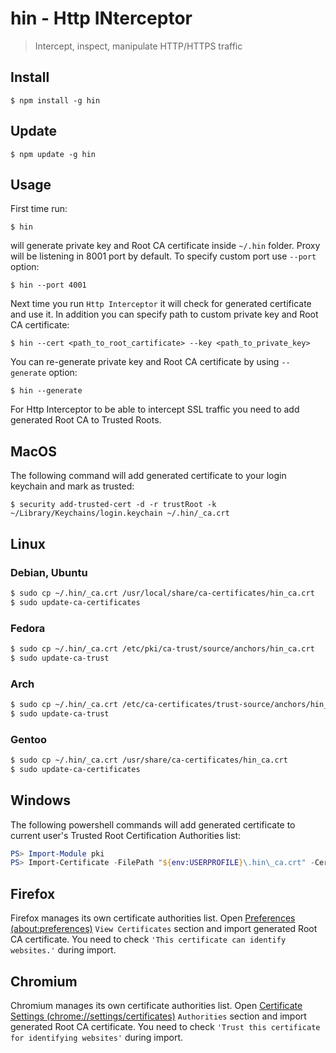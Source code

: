 # hin - Http INterceptor
> Intercept, inspect, manipulate HTTP/HTTPS traffic

## Install
```
$ npm install -g hin
```

## Update
```
$ npm update -g hin
```

## Usage

First time run:
```
$ hin
```
will generate private key and Root CA certificate inside `~/.hin` folder.
Proxy will be listening in 8001 port by default. To specify custom port use `--port` option:
```
$ hin --port 4001
```

Next time you run `Http Interceptor` it will check for generated certificate and use it. In addition you can specify path to custom private key and Root CA certificate:
```
$ hin --cert <path_to_root_cartificate> --key <path_to_private_key>
```

You can re-generate private key and Root CA certificate by using `--generate` option:
```
$ hin --generate
```

For Http Interceptor to be able to intercept SSL traffic you need to add generated Root CA to Trusted Roots.

## MacOS
The following command will add generated certificate to your login keychain and mark as trusted:
```
$ security add-trusted-cert -d -r trustRoot -k ~/Library/Keychains/login.keychain ~/.hin/_ca.crt
```
## Linux
### Debian, Ubuntu
```bash
$ sudo cp ~/.hin/_ca.crt /usr/local/share/ca-certificates/hin_ca.crt
$ sudo update-ca-certificates
```

### Fedora
```bash
$ sudo cp ~/.hin/_ca.crt /etc/pki/ca-trust/source/anchors/hin_ca.crt
$ sudo update-ca-trust
```

### Arch
```bash
$ sudo cp ~/.hin/_ca.crt /etc/ca-certificates/trust-source/anchors/hin_ca.crt
$ sudo update-ca-trust
```

### Gentoo
```bash
$ sudo cp ~/.hin/_ca.crt /usr/share/ca-certificates/hin_ca.crt
$ sudo update-ca-certificates
```

## Windows
The following powershell commands will add generated certificate to current user's Trusted Root Certification Authorities list:
```powershell
PS> Import-Module pki
PS> Import-Certificate -FilePath "${env:USERPROFILE}\.hin\_ca.crt" -CertStoreLocation Cert:\CurrentUser\Root
```

## Firefox
Firefox manages its own certificate authorities list.
Open [Preferences (about:preferences)](about:preferences) `View Certificates` section and import generated Root CA certificate. You need to check `'This certificate can identify websites.'` during import.

## Chromium
Chromium manages its own certificate authorities list.
Open [Certificate Settings (chrome://settings/certificates)](chrome://settings/certificates) `Authorities` section and import generated Root CA certificate. You need to check `'Trust this certificate for identifying websites'` during import.

